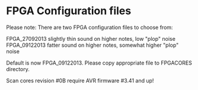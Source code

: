 FPGA Configuration files
========================

Please note: There are two FPGA configuration files to choose from:

FPGA_27092013	slightly thin sound on higher notes, low "plop" noise<br>
FPGA_09122013 fatter sound on higher notes, somewhat higher "plop" noise

Default is now FPGA_09122013. Please copy appropriate file to FPGACORES directory. 

Scan cores revision #0B require AVR firmware #3.41 and up!

